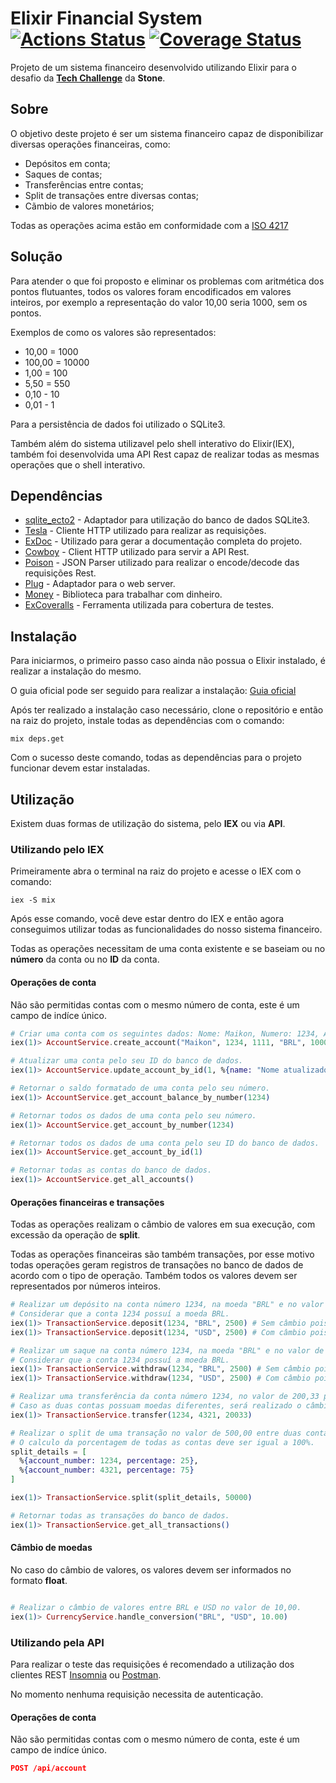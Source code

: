 # Elixir Financial System [![Actions Status](https://github.com/maikkkko1/elixir-financial-system/workflows/Build%20and%20Test/badge.svg)](https://github.com/maikkkko1/elixir-financial-system/actions) [![Coverage Status](https://coveralls.io/repos/github/maikkkko1/elixir-financial-system/badge.svg?branch=master)](https://coveralls.io/github/maikkkko1/elixir-financial-system?branch=master)

Projeto de um sistema financeiro desenvolvido utilizando Elixir para o desafio da [**Tech Challenge**]( https://github.com/stone-payments/tech-challenge) da **Stone**.

## Sobre

O objetivo deste projeto é ser um sistema financeiro capaz de disponibilizar diversas operações financeiras, como:

* Depósitos em conta;
* Saques de contas;
* Transferências entre contas;
* Split de transações entre diversas contas;
* Cãmbio de valores monetários;

Todas as operações acima estão em conformidade com a [ISO 4217](https://pt.wikipedia.org/wiki/ISO_4217)

## Solução

Para atender o que foi proposto e eliminar os problemas com aritmética dos pontos flutuantes, todos os valores foram encodificados em valores inteiros, por exemplo a representação do valor 10,00 seria 1000, sem os pontos.

Exemplos de como os valores são representados:

* 10,00 = 1000
* 100,00 = 10000
* 1,00 = 100
* 5,50 = 550
* 0,10 - 10
* 0,01 - 1

Para a persistência de dados foi utilizado o SQLite3.

Também além do sistema utilizavel pelo shell interativo do Elixir(IEX), também foi desenvolvida uma API Rest capaz de realizar todas as mesmas operações que o shell interativo.

## Dependências

* [sqlite_ecto2](https://github.com/elixir-sqlite/sqlite_ecto2) - Adaptador para utilização do banco de dados SQLite3.
* [Tesla](https://github.com/teamon/tesla) - Cliente HTTP utilizado para realizar as requisições.
* [ExDoc](https://github.com/elixir-lang/ex_doc) - Utilizado para gerar a documentação completa do projeto.
* [Cowboy](https://github.com/ninenines/cowboy) - Client HTTP utilizado para servir a API Rest.
* [Poison](https://github.com/devinus/poison) - JSON Parser utilizado para realizar o encode/decode das requisições Rest.
* [Plug](https://github.com/elixir-plug/plug) - Adaptador para o web server.
* [Money](https://github.com/elixirmoney/money) - Biblioteca para trabalhar com dinheiro.
* [ExCoveralls](https://github.com/parroty/excoveralls) - Ferramenta utilizada para cobertura de testes.

## Instalação

Para iniciarmos, o primeiro passo caso ainda não possua o Elixir instalado, é realizar a instalação do mesmo.

O guia oficial pode ser seguido para realizar a instalação: [Guia oficial](https://elixir-lang.org/install.html)

Após ter realizado a instalação caso necessário, clone o repositório e então na raiz do projeto, instale todas as dependências com o comando:

```
mix deps.get
```

Com o sucesso deste comando, todas as dependências para o projeto funcionar devem estar instaladas.

## Utilização

Existem duas formas de utilização do sistema, pelo **IEX** ou via **API**.

### Utilizando pelo IEX

Primeiramente abra o terminal na raiz do projeto e acesse o IEX com o comando: 

```iex -S mix```

Após esse comando, você deve estar dentro do IEX e então agora conseguimos utilizar todas as funcionalidades do nosso sistema financeiro.

Todas as operações necessitam de uma conta existente e se baseiam ou no **número** da conta ou no **ID** da conta.

#### Operações de conta 

Não são permitidas contas com o mesmo número de conta, este é um campo de indíce único.

```elixir
# Criar uma conta com os seguintes dados: Nome: Maikon, Numero: 1234, Agência: 1111, Moeda: BRL e Saldo: 10,00.
iex(1)> AccountService.create_account("Maikon", 1234, 1111, "BRL", 1000)

# Atualizar uma conta pelo seu ID do banco de dados.
iex(1)> AccountService.update_account_by_id(1, %{name: "Nome atualizado", currency: "USD"})

# Retornar o saldo formatado de uma conta pelo seu número.
iex(1)> AccountService.get_account_balance_by_number(1234)

# Retornar todos os dados de uma conta pelo seu número.
iex(1)> AccountService.get_account_by_number(1234)

# Retornar todos os dados de uma conta pelo seu ID do banco de dados.
iex(1)> AccountService.get_account_by_id(1)

# Retornar todas as contas do banco de dados.
iex(1)> AccountService.get_all_accounts()
```

#### Operações financeiras e transações 

Todas as operações realizam o câmbio de valores em sua execução, com excessão da operação de **split**.

Todas as operações financeiras são também transações, por esse motivo todas operações geram registros de transações no banco de dados de acordo com o tipo de operação. Também todos os valores devem ser representados por números inteiros.

```elixir
# Realizar um depósito na conta número 1234, na moeda "BRL" e no valor de 25,00. 
# Considerar que a conta 1234 possuí a moeda BRL.
iex(1)> TransactionService.deposit(1234, "BRL", 2500) # Sem câmbio pois a moeda é a mesma da conta.
iex(1)> TransactionService.deposit(1234, "USD", 2500) # Com câmbio pois a moeda é diferente da conta.

# Realizar um saque na conta número 1234, na moeda "BRL" e no valor de 12,50.
# Considerar que a conta 1234 possuí a moeda BRL.
iex(1)> TransactionService.withdraw(1234, "BRL", 2500) # Sem câmbio pois a moeda é a mesma da conta.
iex(1)> TransactionService.withdraw(1234, "USD", 2500) # Com câmbio pois a moeda é diferente da conta.

# Realizar uma transferência da conta número 1234, no valor de 200,33 para a conta número 4321.
# Caso as duas contas possuam moedas diferentes, será realizado o câmbio dos valores antes da efetivação.
iex(1)> TransactionService.transfer(1234, 4321, 20033)

# Realizar o split de uma transação no valor de 500,00 entre duas contas.
# O calculo da porcentagem de todas as contas deve ser igual a 100%.
split_details = [
  %{account_number: 1234, percentage: 25},
  %{account_number: 4321, percentage: 75}
]

iex(1)> TransactionService.split(split_details, 50000)

# Retornar todas as transações do banco de dados.
iex(1)> TransactionService.get_all_transactions()
```

#### Câmbio de moedas

No caso do câmbio de valores, os valores devem ser informados no formato **float**.

```elixir

# Realizar o câmbio de valores entre BRL e USD no valor de 10,00.
iex(1)> CurrencyService.handle_conversion("BRL", "USD", 10.00)
```

### Utilizando pela API

Para realizar o teste das requisições é recomendado a utilização dos clientes REST [Insomnia](https://insomnia.rest/) ou [Postman](https://www.postman.com/).

No momento nenhuma requisição necessita de autenticação.

#### Operações de conta 

Não são permitidas contas com o mesmo número de conta, este é um campo de indíce único.

```json
POST /api/account
```
